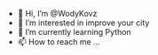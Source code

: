 - 👋 Hi, I’m @WodyKovz
- 👀 I’m interested in improve your city
- 🌱 I’m currently learning Python
- 📫 How to reach me ...

<!---
WodyKovz/WodyKovz is a ✨ special ✨ repository because its `README.md` (this file) appears on your GitHub profile.
You can click the Preview link to take a look at your changes.
--->
